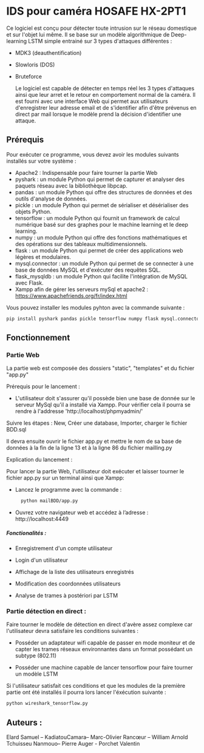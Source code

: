 # IDS pour caméra HOSAFE HX-2PT1

Ce logiciel est conçu pour détecter toute intrusion sur le réseau domestique et sur l'objet lui même. Il se base sur un modèle algorithmique de Deep-learning LSTM simple entrainé sur 3 types d'attaques différentes : 

- MDK3 (deauthentification)

- Slowloris (DOS)

- Bruteforce
  
  Le logiciel est capable de détecter en temps réel les 3 types d'attaques ainsi que leur arret et le retour en comportement normal de la caméra. Il est fourni avec une interface Web qui permet aux utilisateurs d'enregistrer leur adresse email et de s'identifier afin d'être prévenus en direct par mail lorsque le modèle prend la décision d'identifier une attaque.
  
  
  
  

## Prérequis

Pour exécuter ce programme, vous devez avoir les modules suivants installés sur votre système :

- Apache2 : Indispensable pour faire tourner la partie Web
- pyshark : un module Python qui permet de capturer et analyser des paquets réseau avec la bibliothèque libpcap.
- pandas : un module Python qui offre des structures de données et des outils d'analyse de données.
- pickle : un module Python qui permet de sérialiser et désérialiser des objets Python.
- tensorflow : un module Python qui fournit un framework de calcul numérique basé sur des graphes pour le machine learning et le deep learning.
- numpy : un module Python qui offre des fonctions mathématiques et des opérations sur des tableaux multidimensionnels.
- flask : un module Python qui permet de créer des applications web légères et modulaires.
- mysql.connector : un module Python qui permet de se connecter à une base de données MySQL et d'exécuter des requêtes SQL.
- flask_mysqldb : un module Python qui facilite l'intégration de MySQL avec Flask.
- Xampp afin de gérer les serveurs mySql et apache2 : https://www.apachefriends.org/fr/index.html

Vous pouvez installer les modules pyhton avec la commande suivante :

```bash
pip install pyshark pandas pickle tensorflow numpy flask mysql.connector flask_mysqldb

```

## Fonctionnement



### Partie Web

La partie web est composée des dossiers "static", "templates" et du fichier "app.py" 

Prérequis pour le lancement :

- L'utilisateur doit s'assurer qu'il possède bien une base de donnée sur le serveur MySql qu'il a installé via Xampp. Pour vérifier cela il pourra se rendre à l'addresse 'http://localhost/phpmyadmin/'

Suivre les étapes : New, Créer une database, Importer, charger le fichier BDD.sql

Il devra ensuite ouvrir le fichier app.py et mettre le nom de sa base de données à la fin de la ligne 13 et à la ligne 86 du fichier mailling.py

Explication du lancement :

Pour lancer la partie Web, l'utilisateur doit exécuter et laisser tourner le fichier app.py sur un terminal ainsi que Xampp:

- Lancez le programme avec la commande :
  
  ```bash
    python mailBDD/app.py
  ```

- Ouvrez votre navigateur web et accédez à l’adresse :
    http://localhost:4449

##### Fonctionalités :

- Enregistrement d'un compte utilisateur

- Login d'un utilisateur

- Affichage de la liste des utilisateurs enregistrés

- Modification des coordonnées utilisateurs

- Analyse de trames à postériori par LSTM



### Partie détection en direct :

Faire tourner le modèle de détection en direct d'avère assez complexe car l'utilisateur devra satisfaire les conditions suivantes :

- Posséder un adaptateur wifi capable de passer en mode moniteur et de capter les trames réseaux environnantes dans un format possédant un subtype (802.11)

- Posséder une machine capable de lancer tensorflow pour faire tourner un modèle LSTM

Si l'utilisateur satisfait ces conditions et que les modules de la première partie ont été installés il pourra lors lancer l'éxécution suivante :

```bash
python wireshark_tensorflow.py
```



## Auteurs :

Elard Samuel – KadiatouCamara– Marc-Olivier Rancœur – William Arnold Tchuisseu Nanmouo– Pierre Auger - Porchet Valentin
